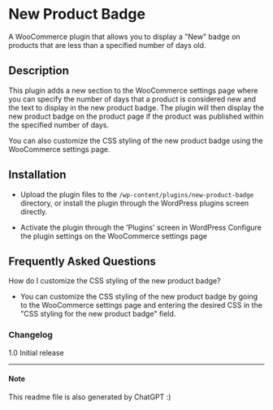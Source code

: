 # New Product Badge
A WooCommerce plugin that allows you to display a "New" badge on products that are less than a specified number of days old.

## Description
This plugin adds a new section to the WooCommerce settings page where you can specify the number of days that a product is considered new and the text to display in the new product badge. The plugin will then display the new product badge on the product page if the product was published within the specified number of days.

You can also customize the CSS styling of the new product badge using the WooCommerce settings page.

## Installation
- Upload the plugin files to the `/wp-content/plugins/new-product-badge` directory, or install the plugin through the WordPress plugins screen directly.

- Activate the plugin through the 'Plugins' screen in WordPress
Configure the plugin settings on the WooCommerce settings page

## Frequently Asked Questions
How do I customize the CSS styling of the new product badge?

- You can customize the CSS styling of the new product badge by going to the WooCommerce settings page and entering the desired CSS in the "CSS styling for the new product badge" field.


### Changelog
1.0
Initial release


-------
#### Note
This readme file is also generated by ChatGPT :)
